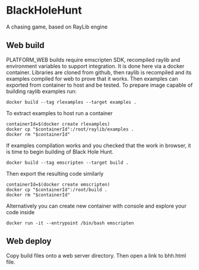 # BlackHoleHunt

A chasing game, based on RayLib engine

## Web build

PLATFORM_WEB builds require emscripten SDK, recompiled raylib and environment variables to support integration. It is done here via a docker container.
Libraries are cloned from github, then raylib is recompiled and its examples compiled for web to prove that it works.
Then examples can exported from container to host and be tested.
To prepare image capable of building raylib examples run:

```
docker build --tag rlexamples --target examples .
```

To extract examples to host run a container

```
containerId=$(docker create rlexamples)
docker cp "$containerId":/root/raylib/examples .
docker rm "$containerId"
```

If examples compilation works and you checked that the work in browser, it is time to begin building of Black Hole Hunt.

```
docker build --tag emscripten --target build .
```

Then export the resulting code similarly

```
containerId=$(docker create emscripten)
docker cp "$containerId":/root/build .
docker rm "$containerId"
```

Alternatively you can create new container with console and explore your code inside

```
docker run -it --entrypoint /bin/bash emscripten
```

## Web deploy

Copy build files onto a web server directory. Then open a link to bhh.html file.
